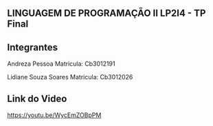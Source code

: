 ## LINGUAGEM DE PROGRAMAÇÃO II LP2I4 - TP Final
## Integrantes
Andreza Pessoa Matricula: Cb3012191

Lidiane Souza Soares Matricula: Cb3012026

## Link do Video

https://youtu.be/WycEmZOBpPM
